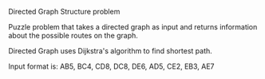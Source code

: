
Directed Graph Structure problem

Puzzle problem that takes a directed graph as input and returns information about the possible routes on the graph. 

Directed Graph uses Dijkstra's algorithm to find shortest path.

Input format is: AB5, BC4, CD8, DC8, DE6, AD5, CE2, EB3, AE7